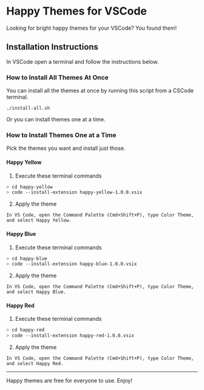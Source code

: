 # Happy Themes for VSCode

Looking for bright happy themes for your VSCode? You found them!

## Installation Instructions

In VSCode open a terminal and follow the instructions below.

### How to Install All Themes At Once

You can install all the themes at once by running this script from a CSCode terminal.

```
./install-all.sh
```

Or you can install themes one at a time.

### How to Install Themes One at a Time

Pick the themes you want and install just those.

#### Happy Yellow

1. Execute these terminal commands
```bash
> cd happy-yellow
> code --install-extension happy-yellow-1.0.0.vsix
```
2. Apply the theme
```
In VS Code, open the Command Palette (Cmd+Shift+P), type Color Theme, and select Happy Yellow.
```

#### Happy Blue

1. Execute these terminal commands
```bash
> cd happy-blue
> code --install-extension happy-blue-1.0.0.vsix
```
2. Apply the theme
```
In VS Code, open the Command Palette (Cmd+Shift+P), type Color Theme, and select Happy Blue.
```

#### Happy Red

1. Execute these terminal commands
```bash
> cd happy-red
> code --install-extension happy-red-1.0.0.vsix
```
2. Apply the theme
```
In VS Code, open the Command Palette (Cmd+Shift+P), type Color Theme, and select Happy Red.
```

---

Happy themes are free for everyone to use. Enjoy!